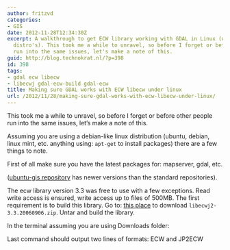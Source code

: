 ```yaml
---
author: fritzvd
categories:
- GIS
date: 2012-11-28T12:34:30Z
excerpt: A walkthrough to get ECW library working with GDAL in Linux (ubuntu/debianesque
  distro's). This took me a while to unravel, so before I forget or before other people
  run into the same issues, let's make a note of this.
guid: http://blog.technokrat.nl/?p=398
id: 398
tags:
- gdal ecw libecw
- libecwj gdal-ecw-build gdal-ecw
title: Making sure GDAL works with ECW libecw under linux
url: /2012/11/28/making-sure-gdal-works-with-ecw-libecw-under-linux/
---
```


This took me a while to unravel, so before I forget or before other people run into the same issues, let&#8217;s make a note of this.

Assuming you are using a debian-like linux distribution (ubuntu, debian, linux mint, etc. anything using: `apt-get` to install packages) there are a few things to note.
  
First of all make sure you have the latest packages for: mapserver, gdal, etc.
  
([ubuntu-gis repository](https://launchpad.net/~ubuntugis "ubuntu-gis") has newer versions than the standard repositories).

The ecw library version 3.3 was free to use with a few exceptions. Read write access is ensured, write access up to files of 500MB. The first requirement is to build this library. Go to: [this place](http://meuk.technokrat.nl/libecwj2-3.3-2006-09-06.zip) to download `libecwj2-3.3.20060906.zip`. Untar and build the library.
  
In the terminal assuming you are using Downloads folder:
  


Last command should output two lines of formats: ECW and JP2ECW